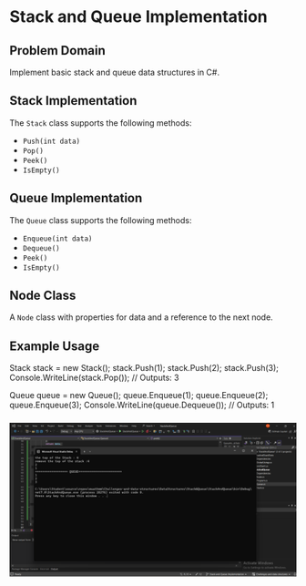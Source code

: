 # Stack and Queue Implementation

## Problem Domain
Implement basic stack and queue data structures in C#.

## Stack Implementation
The `Stack` class supports the following methods:
- `Push(int data)`
- `Pop()`
- `Peek()`
- `IsEmpty()`

## Queue Implementation
The `Queue` class supports the following methods:
- `Enqueue(int data)`
- `Dequeue()`
- `Peek()`
- `IsEmpty()`

## Node Class
A `Node` class with properties for data and a reference to the next node.

## Example Usage
Stack stack = new Stack();
stack.Push(1);
stack.Push(2);
stack.Push(3);
Console.WriteLine(stack.Pop()); // Outputs: 3


Queue queue = new Queue();
queue.Enqueue(1);
queue.Enqueue(2);
queue.Enqueue(3);
Console.WriteLine(queue.Dequeue()); // Outputs: 1

 ### ![Stack and Queue output ](Stack&queue.png)
